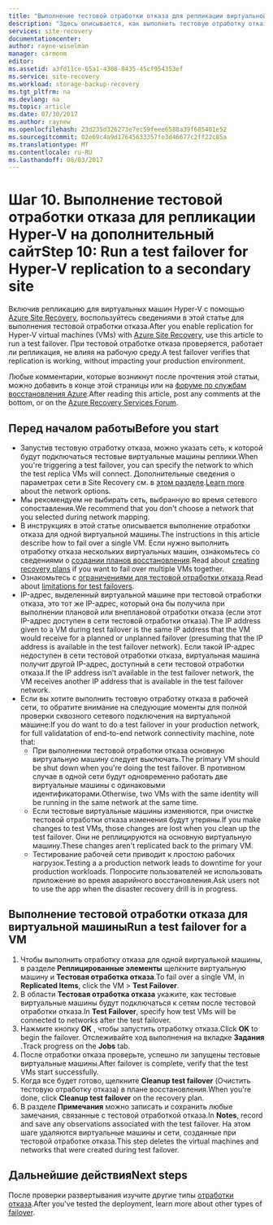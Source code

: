 ```yaml
---
title: "Выполнение тестовой отработки отказа для репликации виртуальной машины Hyper-V на дополнительный сайт с использованием Azure Site Recovery | Документация Майкрософт"
description: "Здесь описывается, как выполнить тестовую отработку отказа для репликации виртуальной машины Hyper-V на дополнительный сайт System Center VMM с помощью Azure Site Recovery."
services: site-recovery
documentationcenter: 
author: rayne-wiselman
manager: carmonm
editor: 
ms.assetid: a3fd11ce-65a1-4308-8435-45cf954353ef
ms.service: site-recovery
ms.workload: storage-backup-recovery
ms.tgt_pltfrm: na
ms.devlang: na
ms.topic: article
ms.date: 07/30/2017
ms.author: raynew
ms.openlocfilehash: 23d235d326273e7ec59feee6588a39f685401e52
ms.sourcegitcommit: 02e69c4a9d17645633357fe3d46677c2ff22c85a
ms.translationtype: MT
ms.contentlocale: ru-RU
ms.lasthandoff: 08/03/2017
---
```

# <a name="step-10-run-a-test-failover-for-hyper-v-replication-to-a-secondary-site"></a><span data-ttu-id="98005-103">Шаг 10. Выполнение тестовой отработки отказа для репликации Hyper-V на дополнительный сайт</span><span class="sxs-lookup"><span data-stu-id="98005-103">Step 10: Run a test failover for Hyper-V replication to a secondary site</span></span>


<span data-ttu-id="98005-104">Включив репликацию для виртуальных машин Hyper-V с помощью [Azure Site Recovery](site-recovery-overview.md), воспользуйтесь сведениями в этой статье для выполнения тестовой отработки отказа.</span><span class="sxs-lookup"><span data-stu-id="98005-104">After you enable replication for Hyper-V virtual machines (VMs) with [Azure Site Recovery](site-recovery-overview.md), use this article to run a test failover.</span></span> <span data-ttu-id="98005-105">При тестовой отработке отказа проверяется, работает ли репликация, не влияя на рабочую среду.</span><span class="sxs-lookup"><span data-stu-id="98005-105">A test failover verifies that replication is working, without impacting your production environment.</span></span> 


<span data-ttu-id="98005-106">Любые комментарии, которые возникнут после прочтения этой статьи, можно добавить в конце этой страницы или на [форуме по службам восстановления Azure](https://social.msdn.microsoft.com/forums/azure/home?forum=hypervrecovmgr).</span><span class="sxs-lookup"><span data-stu-id="98005-106">After reading this article, post any comments at the bottom, or on the [Azure Recovery Services Forum](https://social.msdn.microsoft.com/forums/azure/home?forum=hypervrecovmgr).</span></span>


## <a name="before-you-start"></a><span data-ttu-id="98005-107">Перед началом работы</span><span class="sxs-lookup"><span data-stu-id="98005-107">Before you start</span></span>

- <span data-ttu-id="98005-108">Запустив тестовую отработку отказа, можно указать сеть, к которой будут подключаться тестовые виртуальные машины реплики.</span><span class="sxs-lookup"><span data-stu-id="98005-108">When you're triggering a test failover, you can specify the network to which the test replica VMs will connect.</span></span> <span data-ttu-id="98005-109">Дополнительные сведения о параметрах сети в Site Recovery см. в [этом разделе](site-recovery-test-failover-vmm-to-vmm.md#network-options-in-site-recovery).</span><span class="sxs-lookup"><span data-stu-id="98005-109">[Learn more](site-recovery-test-failover-vmm-to-vmm.md#network-options-in-site-recovery) about the network options.</span></span>
- <span data-ttu-id="98005-110">Мы рекомендуем не выбирать сеть, выбранную во время сетевого сопоставления.</span><span class="sxs-lookup"><span data-stu-id="98005-110">We recommend that you don't choose a network that you selected during network mapping.</span></span>
- <span data-ttu-id="98005-111">В инструкциях в этой статье описывается выполнение отработки отказа для одной виртуальной машины.</span><span class="sxs-lookup"><span data-stu-id="98005-111">The instructions in this article describe how to fail over a single VM.</span></span> <span data-ttu-id="98005-112">Если нужно выполнить отработку отказа нескольких виртуальных машин, ознакомьтесь со сведениями о [создании планов восстановления](site-recovery-create-recovery-plans.md).</span><span class="sxs-lookup"><span data-stu-id="98005-112">Read about [creating recovery plans](site-recovery-create-recovery-plans.md) if you want to fail over multiple VMs together.</span></span>
- <span data-ttu-id="98005-113">Ознакомьтесь с [ограничениями для тестовой отработки отказа](site-recovery-test-failover-vmm-to-vmm.md#things-to-note).</span><span class="sxs-lookup"><span data-stu-id="98005-113">Read about [limitations for test failovers](site-recovery-test-failover-vmm-to-vmm.md#things-to-note).</span></span>
- <span data-ttu-id="98005-114">IP-адрес, выделенный виртуальной машине при тестовой отработки отказа, это тот же IP-адрес, который она бы получила при выполнении плановой или внеплановой отработки отказа (если этот IP-адрес доступен в сети тестовой отработки отказа).</span><span class="sxs-lookup"><span data-stu-id="98005-114">The IP address given to a VM during test failover is the same IP address that the VM would receive for a planned or unplanned failover (presuming that the IP address is available in the test failover network).</span></span> <span data-ttu-id="98005-115">Если такой IP-адрес недоступен в сети тестовой отработки отказа, виртуальная машина получит другой IP-адрес, доступный в сети тестовой отработки отказа.</span><span class="sxs-lookup"><span data-stu-id="98005-115">If the IP address isn't available in the test failover network, the VM receives another IP address that is available in the test failover network.</span></span>
- <span data-ttu-id="98005-116">Если вы хотите выполнить тестовую отработку отказа в рабочей сети, то обратите внимание на следующие моменты для полной проверки сквозного сетевого подключения на виртуальной машине:</span><span class="sxs-lookup"><span data-stu-id="98005-116">If you do want to do a test failover in your production network, for full validatation of end-to-end network connectivity machine, note that:</span></span>
    - <span data-ttu-id="98005-117">При выполнении тестовой отработки отказа основную виртуальную машину следует выключать.</span><span class="sxs-lookup"><span data-stu-id="98005-117">The primary VM should be shut down when you're doing the test failover.</span></span> <span data-ttu-id="98005-118">В противном случае в одной сети будут одновременно работать две виртуальные машины с одинаковыми идентификаторами.</span><span class="sxs-lookup"><span data-stu-id="98005-118">Otherwise, two VMs with the same identity will be running in the same network at the same time.</span></span> 
    - <span data-ttu-id="98005-119">Если тестовые виртуальные машины изменяются, при очистке тестовой отработки отказа изменения будут утеряны.</span><span class="sxs-lookup"><span data-stu-id="98005-119">If you make changes to test VMs, those changes are lost when you clean up the test failover.</span></span> <span data-ttu-id="98005-120">Они не реплицируются на основную виртуальную машину.</span><span class="sxs-lookup"><span data-stu-id="98005-120">These changes aren't replicated back to the primary VM.</span></span>
    - <span data-ttu-id="98005-121">Тестирование рабочей сети приводит к простою рабочих нагрузок.</span><span class="sxs-lookup"><span data-stu-id="98005-121">Testing a a production network leads to downtime for your production workloads.</span></span> <span data-ttu-id="98005-122">Попросите пользователей не использовать приложение во время аварийного восстановления.</span><span class="sxs-lookup"><span data-stu-id="98005-122">Ask users not to use the app when the disaster recovery drill is in progress.</span></span>  


## <a name="run-a-test-failover-for-a-vm"></a><span data-ttu-id="98005-123">Выполнение тестовой отработки отказа для виртуальной машины</span><span class="sxs-lookup"><span data-stu-id="98005-123">Run a test failover for a VM</span></span>

1. <span data-ttu-id="98005-124">Чтобы выполнить отработку отказа для одной виртуальной машины, в разделе **Реплицированные элементы** щелкните виртуальную машину и **Тестовая отработка отказа**.</span><span class="sxs-lookup"><span data-stu-id="98005-124">To fail over a single VM, in **Replicated Items**, click the VM > **Test Failover**.</span></span>
2. <span data-ttu-id="98005-125">В области **Тестовая отработка отказа** укажите, как тестовые виртуальные машины будут подключаться к сетям после тестовой отработки отказа.</span><span class="sxs-lookup"><span data-stu-id="98005-125">In **Test Failover**, specify how test VMs will be connected to networks after the test failover.</span></span> 
3. <span data-ttu-id="98005-126">Нажмите кнопку **ОК** , чтобы запустить отработку отказа.</span><span class="sxs-lookup"><span data-stu-id="98005-126">Click **OK** to begin the failover.</span></span> <span data-ttu-id="98005-127">Отслеживайте ход выполнения на вкладке **Задания** .</span><span class="sxs-lookup"><span data-stu-id="98005-127">Track progress on the **Jobs** tab.</span></span>
5. <span data-ttu-id="98005-128">После отработки отказа проверьте, успешно ли запущены тестовые виртуальные машины.</span><span class="sxs-lookup"><span data-stu-id="98005-128">After failover is complete, verify that the test VMs start successfully.</span></span>
6. <span data-ttu-id="98005-129">Когда все будет готово, щелкните **Cleanup test failover** (Очистить тестовую отработку отказа) в плане восстановления.</span><span class="sxs-lookup"><span data-stu-id="98005-129">When you're done, click **Cleanup test failover** on the recovery plan.</span></span>
7. <span data-ttu-id="98005-130">В разделе **Примечания** можно записать и сохранить любые замечания, связанные с тестовой отработкой отказа.</span><span class="sxs-lookup"><span data-stu-id="98005-130">In **Notes**, record and save any observations associated with the test failover.</span></span> <span data-ttu-id="98005-131">На этом шаге удаляются виртуальные машины и сети, созданные при тестовой отработке отказа.</span><span class="sxs-lookup"><span data-stu-id="98005-131">This step deletes the virtual machines and networks that were created during test failover.</span></span>


## <a name="next-steps"></a><span data-ttu-id="98005-132">Дальнейшие действия</span><span class="sxs-lookup"><span data-stu-id="98005-132">Next steps</span></span>

<span data-ttu-id="98005-133">После проверки развертывания изучите другие типы [отработки отказа](site-recovery-failover.md).</span><span class="sxs-lookup"><span data-stu-id="98005-133">After you've tested the deployment, learn more about other types of [failover](site-recovery-failover.md).</span></span>
